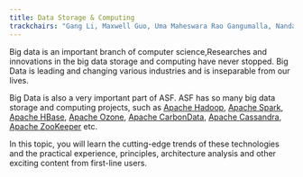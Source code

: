 ```yaml
---
title: Data Storage & Computing
trackchairs: "Gang Li, Maxwell Guo, Uma Maheswara Rao Gangumalla, Nandakumar Vadivelu"
---
```


Big data is an important branch of computer science,Researches and innovations in the big data storage and computing have never stopped.
Big Data is leading and changing various industries and is inseparable from our lives. 

Big Data is also a very important part of ASF. ASF has so many big data storage and computing projects, such as [Apache Hadoop](https://hadoop.apache.org), [Apache Spark](https://spark.apache.org), [Apache HBase](https://hbase.apache.org), [Apache Ozone](https://ozone.apache.org), [Apache CarbonData](https://carbondata.apache.org), [Apache Cassandra](https://cassandra.apache.org), [Apache ZooKeeper](https://zookeeper.apache.org) etc. 

In this topic, you will learn the cutting-edge trends of these technologies and the practical experience, principles, architecture analysis and other exciting content from first-line users.

